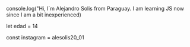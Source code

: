 console.log("Hi, I´m Alejandro Solis from Paraguay. I am learning JS now since I am a bit inexperienced)

let edad = 14

const instagram = alesolis20_01
<!---
aleSolis2001/aleSolis2001 is a ✨ special ✨ repository because its `README.md` (this file) appears on your GitHub profile.
You can click the Preview link to take a look at your changes.
--->
